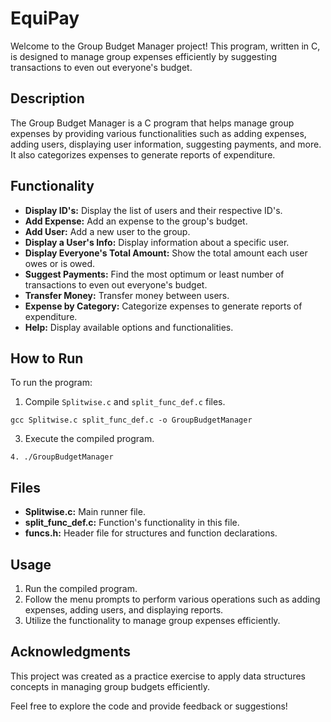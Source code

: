# EquiPay

Welcome to the Group Budget Manager project! This program, written in C, is designed to manage group expenses efficiently by suggesting transactions to even out everyone's budget.

## Description

The Group Budget Manager is a C program that helps manage group expenses by providing various functionalities such as adding expenses, adding users, displaying user information, suggesting payments, and more. It also categorizes expenses to generate reports of expenditure.

## Functionality

- **Display ID's:** Display the list of users and their respective ID's.
- **Add Expense:** Add an expense to the group's budget.
- **Add User:** Add a new user to the group.
- **Display a User's Info:** Display information about a specific user.
- **Display Everyone's Total Amount:** Show the total amount each user owes or is owed.
- **Suggest Payments:** Find the most optimum or least number of transactions to even out everyone's budget.
- **Transfer Money:** Transfer money between users.
- **Expense by Category:** Categorize expenses to generate reports of expenditure.
- **Help:** Display available options and functionalities.

## How to Run

To run the program:
1. Compile `Splitwise.c` and `split_func_def.c` files.
```
gcc Splitwise.c split_func_def.c -o GroupBudgetManager
```
3. Execute the compiled program.
  ```
4. ./GroupBudgetManager
```

## Files

- **Splitwise.c:** Main runner file.
- **split_func_def.c:** Function's functionality in this file.
- **funcs.h:** Header file for structures and function declarations.

## Usage

1. Run the compiled program.
2. Follow the menu prompts to perform various operations such as adding expenses, adding users, and displaying reports.
3. Utilize the functionality to manage group expenses efficiently.

## Acknowledgments

This project was created as a practice exercise to apply data structures concepts in managing group budgets efficiently.

Feel free to explore the code and provide feedback or suggestions!
